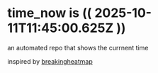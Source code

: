 # time_now is (( 2025-10-11T11:45:00.625Z ))

an automated repo that shows the currnent time

inspired by [breakingheatmap](https://github.com/breakingheatmap/breakingheatmap)